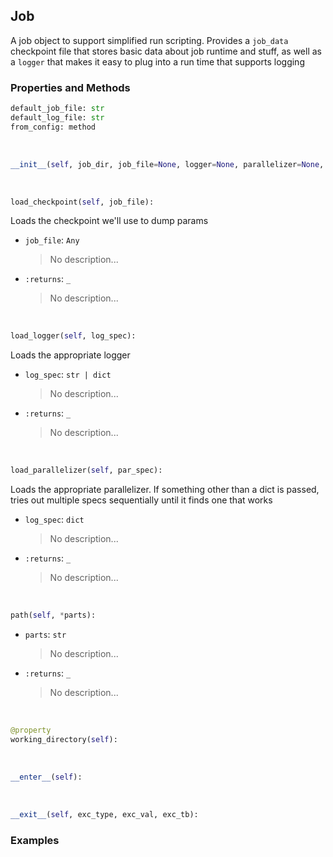 ## <a id="McUtils.McUtils.Scaffolding.Jobs.Job">Job</a>
A job object to support simplified run scripting.
Provides a `job_data` checkpoint file that stores basic
data about job runtime and stuff, as well as a `logger` that
makes it easy to plug into a run time that supports logging

### Properties and Methods
```python
default_job_file: str
default_log_file: str
from_config: method
```
<a id="McUtils.McUtils.Scaffolding.Jobs.Job.__init__" class="docs-object-method">&nbsp;</a>
```python
__init__(self, job_dir, job_file=None, logger=None, parallelizer=None, job_parameters=None): 
```

<a id="McUtils.McUtils.Scaffolding.Jobs.Job.load_checkpoint" class="docs-object-method">&nbsp;</a>
```python
load_checkpoint(self, job_file): 
```
Loads the checkpoint we'll use to dump params
- `job_file`: `Any`
    >No description...
- `:returns`: `_`
    >No description...

<a id="McUtils.McUtils.Scaffolding.Jobs.Job.load_logger" class="docs-object-method">&nbsp;</a>
```python
load_logger(self, log_spec): 
```
Loads the appropriate logger
- `log_spec`: `str | dict`
    >No description...
- `:returns`: `_`
    >No description...

<a id="McUtils.McUtils.Scaffolding.Jobs.Job.load_parallelizer" class="docs-object-method">&nbsp;</a>
```python
load_parallelizer(self, par_spec): 
```
Loads the appropriate parallelizer.
        If something other than a dict is passed,
        tries out multiple specs sequentially until it finds one that works
- `log_spec`: `dict`
    >No description...
- `:returns`: `_`
    >No description...

<a id="McUtils.McUtils.Scaffolding.Jobs.Job.path" class="docs-object-method">&nbsp;</a>
```python
path(self, *parts): 
```

- `parts`: `str`
    >No description...
- `:returns`: `_`
    >No description...

<a id="McUtils.McUtils.Scaffolding.Jobs.Job.working_directory" class="docs-object-method">&nbsp;</a>
```python
@property
working_directory(self): 
```

<a id="McUtils.McUtils.Scaffolding.Jobs.Job.__enter__" class="docs-object-method">&nbsp;</a>
```python
__enter__(self): 
```

<a id="McUtils.McUtils.Scaffolding.Jobs.Job.__exit__" class="docs-object-method">&nbsp;</a>
```python
__exit__(self, exc_type, exc_val, exc_tb): 
```

### Examples


